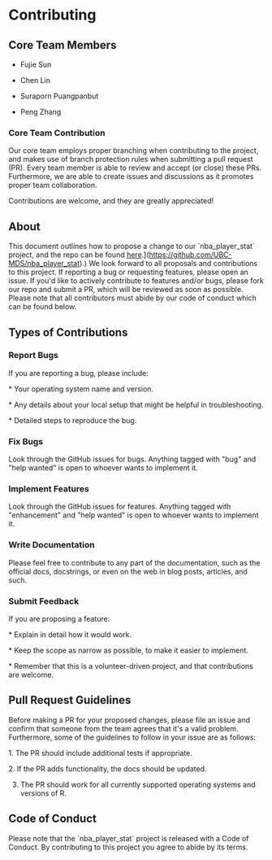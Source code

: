 # Contributing

## Core Team Members

-   Fujie Sun

-   Chen Lin

-   Suraporn Puangpanbut

-   Peng Zhang

### Core Team Contribution

Our core team employs proper branching when contributing to the project, and makes use of branch protection rules when submitting a pull request (PR). Every team member is able to review and accept (or close) these PRs. Furthermore, we are able to create issues and discussions as it promotes proper team collaboration.

Contributions are welcome, and they are greatly appreciated!

## About

This document outlines how to propose a change to our \`nba_player_stat\` project, and the repo can be found [here]([https://github.com/UBC-MDS/nba_player_stat).](https://github.com/UBC-MDS/nba_player_stat).) We look forward to all proposals and contributions to this project. If reporting a bug or requesting features, please open an issue. If you'd like to actively contribute to features and/or bugs, please fork our repo and submit a PR, which will be reviewed as soon as possible. Please note that all contributors must abide by our code of conduct which can be found below.

## Types of Contributions

### Report Bugs

If you are reporting a bug, please include:


\* Your operating system name and version.

\* Any details about your local setup that might be helpful in troubleshooting.

\* Detailed steps to reproduce the bug.

### Fix Bugs

Look through the GitHub issues for bugs. Anything tagged with "bug" and "help wanted" is open to whoever wants to implement it.

### Implement Features

Look through the GitHub issues for features. Anything tagged with "enhancement" and "help wanted" is open to whoever wants to implement it.

### Write Documentation

Please feel free to contribute to any part of the documentation, such as the official docs, docstrings, or even on the web in blog posts, articles, and such.

### Submit Feedback

If you are proposing a feature:


\* Explain in detail how it would work.

\* Keep the scope as narrow as possible, to make it easier to implement.

\* Remember that this is a volunteer-driven project, and that contributions are welcome.

## Pull Request Guidelines

Before making a PR for your proposed changes, please file an issue and confirm that someone from the team agrees that it's a valid problem. Furthermore, some of the guidelines to follow in your issue are as follows:


1\. The PR should include additional tests if appropriate.

2\. If the PR adds functionality, the docs should be updated.

3. The PR should work for all currently supported operating systems and versions of R.

## Code of Conduct

Please note that the \`nba_player_stat\` project is released with a
Code of Conduct. By contributing to this project you agree to abide by its terms.

